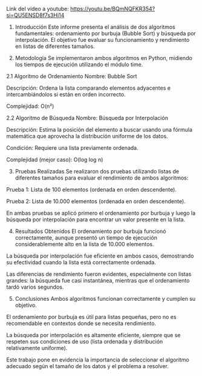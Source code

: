 Link del video a youtube: https://youtu.be/BQmNQFKR354?si=QU5ENSD8f7s3Hj14

1. Introducción Este informe presenta el análisis de dos algoritmos fundamentales: ordenamiento por burbuja (Bubble Sort) y búsqueda por interpolación. El objetivo fue evaluar su funcionamiento y rendimiento en listas de diferentes tamaños.

2. Metodología Se implementaron ambos algoritmos en Python, midiendo los tiempos de ejecución utilizando el módulo time.

2.1 Algoritmo de Ordenamiento Nombre: Bubble Sort

Descripción: Ordena la lista comparando elementos adyacentes e intercambiándolos si están en orden incorrecto.

Complejidad: O(n²)

2.2 Algoritmo de Búsqueda Nombre: Búsqueda por Interpolación

Descripción: Estima la posición del elemento a buscar usando una fórmula matemática que aprovecha la distribución uniforme de los datos.

Condición: Requiere una lista previamente ordenada.

Complejidad (mejor caso): O(log log n)

3. Pruebas Realizadas Se realizaron dos pruebas utilizando listas de diferentes tamaños para evaluar el rendimiento de ambos algoritmos:

Prueba 1: Lista de 100 elementos (ordenada en orden descendente).

Prueba 2: Lista de 10.000 elementos (ordenada en orden descendente).

En ambas pruebas se aplicó primero el ordenamiento por burbuja y luego la búsqueda por interpolación para encontrar un valor presente en la lista.

4. Resultados Obtenidos El ordenamiento por burbuja funcionó correctamente, aunque presentó un tiempo de ejecución considerablemente alto en la lista de 10.000 elementos.

La búsqueda por interpolación fue eficiente en ambos casos, demostrando su efectividad cuando la lista está correctamente ordenada.

Las diferencias de rendimiento fueron evidentes, especialmente con listas grandes: la búsqueda fue casi instantánea, mientras que el ordenamiento tardó varios segundos.

5. Conclusiones Ambos algoritmos funcionan correctamente y cumplen su objetivo.

El ordenamiento por burbuja es útil para listas pequeñas, pero no es recomendable en contextos donde se necesita rendimiento.

La búsqueda por interpolación es altamente eficiente, siempre que se respeten sus condiciones de uso (lista ordenada y distribución relativamente uniforme).

Este trabajo pone en evidencia la importancia de seleccionar el algoritmo adecuado según el tamaño de los datos y el problema a resolver.
